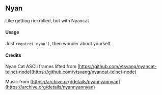 ## Nyan

Like getting rickrolled, but with Nyancat

#### Usage

Just `require('nyan')`, then wonder about yourself.

#### Credits

Nyan Cat ASCII frames lifted from [https://github.com/vtsvang/nyancat-telnet-node](https://github.com/vtsvang/nyancat-telnet-node)

Music from [https://archive.org/details/nyannyannyan](https://archive.org/details/nyannyannyan)
